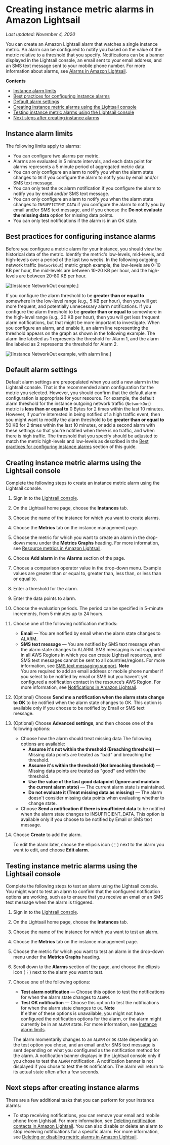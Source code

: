 # Creating instance metric alarms in Amazon Lightsail<a name="amazon-lightsail-adding-instance-health-metric-alarms"></a>

 *Last updated: November 4, 2020* 

You can create an Amazon Lightsail alarm that watches a single instance metric\. An alarm can be configured to notify you based on the value of the metric relative to a threshold that you specify\. Notifications can be a banner displayed in the Lightsail console, an email sent to your email address, and an SMS text message sent to your mobile phone number\. For more information about alarms, see [Alarms in Amazon Lightsail](amazon-lightsail-alarms.md)\.

**Contents**
+ [Instance alarm limits](#instance-alarm-limits)
+ [Best practices for configuring instance alarms](#instance-alarms-best-practices)
+ [Default alarm settings](#default-instance-alarm-settings)
+ [Creating instance metric alarms using the Lightsail console](#creating-instance-alarms)
+ [Testing instance metric alarms using the Lightsail console](#testing-instance-alarms)
+ [Next steps after creating instance alarms](#next-steps-creating-instance-alarms)

## Instance alarm limits<a name="instance-alarm-limits"></a>

The following limits apply to alarms:
+ You can configure two alarms per metric\.
+ Alarms are evaluated in 5 minute intervals, and each data point for alarms represents a 5 minute period of aggregated metric data\.
+ You can only configure an alarm to notify you when the alarm state changes to `OK` if you configure the alarm to notify you by email and/or SMS text message\.
+ You can only test the `OK` alarm notification if you configure the alarm to notify you by email and/or SMS text message\.
+ You can only configure an alarm to notify you when the alarm state changes to `INSUFFICIENT_DATA` if you configure the alarm to notify you by email and/or SMS text message, and if you choose the **Do not evaluate the missing data** option for missing data points\.
+ You can only test notifications if the alarm is in an OK state\.

## Best practices for configuring instance alarms<a name="instance-alarms-best-practices"></a>

Before you configure a metric alarm for your instance, you should view the historical data of the metric\. Identify the metric's low\-levels, mid\-levels, and high\-levels over a period of the last two weeks\. In the following outgoing network traffic \(`NetworkOut`\) metric graph example, the low\-levels are 0\-10 KB per hour, the mid\-levels are between 10\-20 KB per hour, and the high\-levels are between 20\-80 KB per hour\.

![\[Instance NetworkOut example.\]](https://d9yljz1nd5001.cloudfront.net/en_us/cdafd3c2a6d9edfefee89eda217b0068/images/amazon-lightsail-networkout-graph-example.png)

If you configure the alarm threshold to be **greater than or equal to** somewhere in the low\-level range \(e\.g\., 5 KB per hour\), then you will get more frequent, and potentially unnecessary alarm notifications\. If you configure the alarm threshold to be **greater than or equal to** somewhere in the high\-level range \(e\.g\., 20 KB per hour\), then you will get less frequent alarm notifications, but that might be more important to investigate\. When you configure an alarm, and enable it, an alarm line representing the threshold appears on the graph as shown in the following example\. The alarm line labeled as 1 represents the threshold for Alarm 1, and the alarm line labeled as 2 represents the threshold for Alarm 2\.

![\[Instance NetworkOut example, with alarm line.\]](https://d9yljz1nd5001.cloudfront.net/en_us/cdafd3c2a6d9edfefee89eda217b0068/images/amazon-lightsail-networkout-graph-example-alarmed.png)

## Default alarm settings<a name="default-instance-alarm-settings"></a>

Default alarm settings are prepopulated when you add a new alarm in the Lightsail console\. That is the recommended alarm configuration for the metric you selected\. However, you should confirm that the default alarm configuration is appropriate for your resource\. For example, the default alarm threshold for the instance outgoing network traffic \(`NetworkOut`\) metric is **less than or equal to** 0 Bytes for 2 times within the last 10 minutes\. However, if your're interested in being notified of a high traffic event, then you might want to modify the alarm threshold to be **greater than or equal to** 50 KB for 2 times within the last 10 minutes, or add a second alarm with these settings so that you're notified when there is no traffic, and when there is high traffic\. The threshold that you specify should be adjusted to match the metric high\-levels and low\-levels as described in the [Best practices for configuring instance alarms](#instance-alarms-best-practices) section of this guide\.

## Creating instance metric alarms using the Lightsail console<a name="creating-instance-alarms"></a>

Complete the following steps to create an instance metric alarm using the Lightsail console\.

1. Sign in to the [Lightsail console](https://lightsail.aws.amazon.com/)\.

1. On the Lightsail home page, choose the **Instances** tab\.

1. Choose the name of the instance for which you want to create alarms\.

1. Choose the **Metrics** tab on the instance management page\.

1. Choose the metric for which you want to create an alarm in the drop\-down menu under the **Metrics Graphs** heading\. For more information, see [Resource metrics in Amazon Lightsail](amazon-lightsail-resource-health-metrics.md)\.

1. Choose **Add alarm** in the **Alarms** section of the page\.

1. Choose a comparison operator value in the drop\-down menu\. Example values are greater than or equal to, greater than, less than, or less than or equal to\.

1. Enter a threshold for the alarm\.

1. Enter the data points to alarm\.

1. Choose the evaluation periods\. The period can be specified in 5\-minute increments, from 5 minutes up to 24 hours\.

1. Choose one of the following notification methods:
   + **Email** — You are notified by email when the alarm state changes to ALARM\.
   + **SMS text message** — You are notified by SMS text message when the alarm state changes to ALARM\. SMS messaging is not supported in all AWS Regions in which you can create Lightsail resources, and SMS text messages cannot be sent to all countries/regions\. For more information, see [SMS text messaging support](https://lightsail.aws.amazon.com/ls/docs/en_us/articles/amazon-lightsail-adding-editing-notification-contacts#sms-support)\.
**Note**  
You are required to add an email address or mobile phone number if you select to be notified by email or SMS but you haven’t yet configured a notification contact in the resource’s AWS Region\. For more information, see [Notifications in Amazon Lightsail](amazon-lightsail-notifications.md)\.

1. \(Optional\) Choose **Send me a notification when the alarm state change to OK** to be notified when the alarm state changes to OK\. This option is available only if you choose to be notified by Email or SMS text message\.

1. \(Optional\) Choose **Advanced settings**, and then choose one of the following options:
   + Choose how the alarm should treat missing data The following options are available:
     + **Assume it's not within the threshold \(Breaching threshold\)** — Missing data points are treated as "bad" and breaching the threshold\.
     + **Assume it's within the threshold \(Not breaching threshold\)** — Missing data points are treated as "good" and within the threshold\.
     + **Use the value of the last good datapoint \(Ignore and maintain the current alarm state\)** — The current alarm state is maintained\.
     + **Do not evaluate it \(Treat missing data as missing\)** — The alarm doesn't consider missing data points when evaluating whether to change state\.
   + Choose **Send a notification if there is insufficient data** to be notified when the alarm state changes to INSUFFICIENT\_DATA\. This option is available only if you choose to be notified by Email or SMS text message\.

1. Choose **Create** to add the alarm\.

   To edit the alarm later, choose the ellipsis icon \(⋮\) next to the alarm you want to edit, and choose **Edit alarm**\.

## Testing instance metric alarms using the Lightsail console<a name="testing-instance-alarms"></a>

Complete the following steps to test an alarm using the Lightsail console\. You might want to test an alarm to confirm that the configured notification options are working, such as to ensure that you receive an email or an SMS text message when the alarm is triggered\.

1. Sign in to the [Lightsail console](https://lightsail.aws.amazon.com/)\.

1. On the Lightsail home page, choose the **Instances** tab\.

1. Choose the name of the instance for which you want to test an alarm\.

1. Choose the **Metrics** tab on the instance management page\.

1. Choose the metric for which you want to test an alarm in the drop\-down menu under the **Metrics Graphs** heading\.

1. Scroll down to the **Alarms** section of the page, and choose the ellipsis icon \(⋮\) next to the alarm you want to test\.

1. Choose one of the following options:
   + **Test alarm notification** — Choose this option to test the notifications for when the alarm state changes to `ALARM`\.
   + **Test OK notification** — Choose this option to test the notifications for when the alarm state changes to `OK`\.
**Note**  
If either of these options is unavailable, you might not have configured the notification options for the alarm, or the alarm might currently be in an `ALARM` state\. For more information, see [Instance alarm limits](#instance-alarm-limits)\.

   The alarm momentarily changes to an `ALARM` or `OK` state depending on the test option you chose, and an email and/or SMS text message is sent depending on what you configured as the notification method for the alarm\. A notification banner displays in the Lightsail console only if you chose to test the `ALARM` notification\. A notification banner is not displayed if you chose to test the `OK` notification\. The alarm will return to its actual state often after a few seconds\.

## Next steps after creating instance alarms<a name="next-steps-creating-instance-alarms"></a>

There are a few additional tasks that you can perform for your instance alarms:
+ To stop receiving notifications, you can remove your email and mobile phone from Lightsail\. For more information, see [Deleting notification contacts in Amazon Lightsail](amazon-lightsail-deleting-notification-contacts.md)\. You can also disable or delete an alarm to stop receiving notifications for a specific alarm\. For more information, see [Deleting or disabling metric alarms in Amazon Lightsail](amazon-lightsail-deleting-health-metric-alarms.md)\.